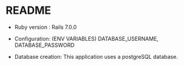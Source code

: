 # README

* Ruby version : Rails 7.0.0

* Configuration: (ENV VARIABLES) DATABASE_USERNAME, DATABASE_PASSWORD 

* Database creation: This application uses a postgreSQL database. 
